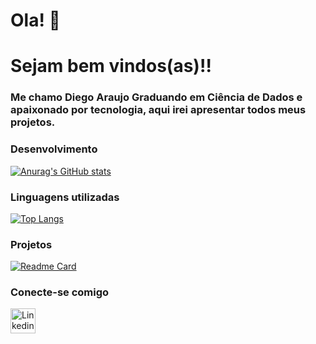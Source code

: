 # Ola! 👋

# Sejam bem vindos(as)!!

### Me chamo Diego Araujo Graduando em Ciência de Dados e apaixonado por tecnologia, aqui irei apresentar todos meus projetos.


### Desenvolvimento

[![Anurag's GitHub stats](https://github-readme-stats.vercel.app/api?username=diegogaraujo)](https://github.com/diegogaraujo/github-readme-stats)

### Linguagens utilizadas

[![Top Langs](https://github-readme-stats.vercel.app/api/top-langs/?username=diegogaraujo&layout=donut-vertical)](https://github.com/anuraghazra/github-readme-stats)


### Projetos



[![Readme Card](https://github-readme-stats.vercel.app/api/pin/?username=diegogaraujo&repo=sistema-banco-python)](https://github.com/diegogaraujo/sistema-banco-python)

### Conecte-se comigo

[<img src='https://img.shields.io/badge/LinkedIn-007785?style=for-the-badge&logo=linkedin&logoColor=white' alt='Linkedin' height='40'>](https://www.linkedin.com/in/dev-diego-araujo/)
